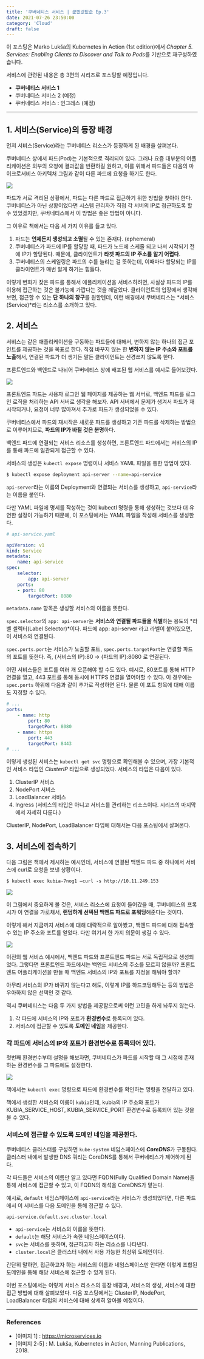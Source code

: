 ```yaml
---
title: '쿠버네티스 서비스 | 쿲벖넶팂슶 Ep.3'
date: 2021-07-26 23:50:00
category: 'Cloud'
draft: false
---
```

이 포스팅은 Marko Lukša의 Kubernetes in Action (1st edition)에서 *Chapter 5. Services: Enabling Clients to Discover and Talk to Pods*를 기반으로 재구성하였습니다.

서비스에 관련된 내용은 총 3편의 시리즈로 포스팅할 예정입니다.

- **쿠버네티스 서비스 1**
- 쿠버네티스 서비스 2 (예정)
- 쿠버네티스 서비스 : 인그레스 (예정)

---

## 1. 서비스(Service)의 등장 배경

먼저 서비스(Service)라는 쿠버네티스 리소스가 등장하게 된 배경을 살펴본다.

쿠버네티스 상에서 파드(Pod)는 기본적으로 격리되어 있다. 그러나 요즘 대부분의 어플리케이션은 외부의 요청에 결과값을 반환하길 원하고, 이를 위해서 파드들은 다음의 마이크로서비스 아키텍처 그림과 같이 다른 파드에 요청을 하기도 한다.

![](../images/20210726-1.png)  

파드가 서로 격리된 상황에서, 파드는 다른 파드로 접근하기 위한 방법을 찾아야 한다. 쿠버네티스가 아닌 상황이었다면 시스템 관리자가 직접 각 서버의 IP로 접근하도록 할 수 있었겠지만, 쿠버네티스에서 이 방법은 좋은 방법이 아니다.

그 이유로 책에서는 다음 세 가지 이유를 들고 있다.

1. 파드는 **언제든지 생성되고 소멸**될 수 있는 존재다. (ephemeral)
2. 쿠버네티스가 파드에 IP를 할당할 때, 파드가 노드에 스케줄 되고 나서 시작되기 전에 IP가 할당된다. 때문에, 클라이언트가 **타겟 파드의 IP 주소를 알기 어렵다**.
3. 쿠버네티스의 스케일링은 파드의 수를 늘리는 걸 뜻하는데, 이때마다 할당되는 IP를 클라이언트가 매번 알게 하기는 힘들다.

이렇게 변화가 잦은 파드를 통해서 애플리케이션을 서비스하려면, 사실상 파드의 IP를 이용해 접근하는 것은 불가능에 가깝다는 것을 깨달았다. 클라이언트의 입장에서 생각해보면, 접근할 수 있는 **단 하나의 창구**를 원할텐데, 이런 배경에서 쿠버네티스는 *서비스(Service)*라는 리소스를 소개하고 있다.

## 2. 서비스

서비스는 같은 애플리케이션을 구동하는 파드들에 대해서, 변하지 않는 하나의 접근 포인트를 제공하는 것을 목표로 한다. 직접 바꾸지 않는 한 **변하지 않는 IP 주소와 포트를 노출**해서, 연결된 파드가 더 생기든 말든 클라이언트는 신경쓰지 않도록 한다.

프론트엔드와 백엔드로 나뉘어 쿠버네티스 상에 배포된 웹 서비스를 예시로 들어보겠다.

![](../images/20210726-2.png)  

프론트엔드 파드는 사용자 로그인 웹 페이지를 제공하는 웹 서버로, 백엔드 파드를 로그인 로직을 처리하는 API 서버로 생각을 해보자. API 서버에서 문제가 생겨서 파드가 재시작되거나, 요청이 너무 많아져서 추가로 파드가 생성되었을 수 있다.

쿠버네티스에서 파드의 재시작은 새로운 파드를 생성하고 기존 파드를 삭제하는 방법으로 이루어지므로, **파드의 IP가 바뀔 것은 분명**하다.

백엔드 파드에 연결되는 서비스 리소스를 생성하면, 프론트엔드 파드에서는 서비스의 IP를 통해 파드에 일관되게 접근할 수 있다.

서비스의 생성은 `kubectl expose` 명령이나 서비스 YAML 파일을 통한 방법이 있다.

```bash
$ kubectl expose deployment api-server --name=api-service
```

`api-server`라는 이름의 Deployment와 연결되는 서비스를 생성하고, `api-service`라는 이름을 붙인다.

다만 YAML 파일에 명세를 작성하는 것이 kubectl 명령을 통해 생성하는 것보다 더 유연한 설정이 가능하기 때문에, 이 포스팅에서는 YAML 파일을 작성해 서비스를 생성한다.

```yaml
# api-service.yaml

apiVersion: v1
kind: Service
metadata:
	name: api-service
spec:
	selector:
		app: api-server
	ports:
	- port: 80
		targetPort: 8080
```

`metadata.name` 항목은 생성할 서비스의 이름을 뜻한다.

`spec.selector`의 `app: api-server`는 **서비스와 연결될 파드들을 식별**하는 용도의 *라벨 셀렉터(Label Selector)*이다. 파드에 app: api-server 라고 라벨이 붙어있으면, 이 서비스와 연결된다.

`spec.ports.port`는 서비스가 노출할 포트, `spec.ports.targetPort`는 연결할 파드의 포트를 뜻한다. 즉, {서비스의 IP}:80 → {파드의 IP}:8080 로 연결된다.

어떤 서비스들은 포트를 여러 개 오픈해야 할 수도 있다. 예시로, 80포트를 통해 HTTP 연결을 열고, 443 포트를 통해 동시에 HTTPS 연결을 열어야할 수 있다. 이 경우에는 `spec.ports` 하위에 다음과 같이 추가로 작성하면 된다. 물론 이 포트 항목에 대해 이름도 지정할 수 있다.

```yaml
# ...
ports:
	- name: http
		port: 80
		targetPort: 8080
	- name: https
		port: 443
		targetPort: 8443
# ...
```

이렇게 생성된 서비스는 `kubectl get svc` 명령으로 확인해볼 수 있으며, 가장 기본적인 서비스 타입인 *ClusterIP* 타입으로 생성되었다. 서비스의 타입은 다음이 있다.

1. ClusterIP 서비스
2. NodePort 서비스
3. LoadBalancer 서비스
4. Ingress (서비스의 타입은 아니고 서비스를 관리하는 리소스이다. 시리즈의 마지막에서 자세히 다룬다.)

ClusterIP, NodePort, LoadBalancer 타입에 대해서는 다음 포스팅에서 살펴본다.

## 3. 서비스에 접속하기

다음 그림은 책에서 제시하는 예시인데, 서비스에 연결된 백엔드 파드 중 하나에서 서비스에 curl로 요청을 보낸 상황이다.

`$ kubectl exec kubia-7nog1 —curl -s http://10.11.249.153`

![](../images/20210726-3.png)  

이 그림에서 중요하게 볼 것은, 서비스 리소스에 요청이 들어갔을 때, 쿠버네티스의 프록시가 이 연결을 가로채서, **랜덤하게 선택된 백엔드 파드로 포워딩**해준다는 것이다.

이렇게 해서 지금까지 서비스에 대해 대략적으로 알아봤고, 백엔드 파드에 대해 접속할 수 있는 IP 주소와 포트를 얻었다. 다만 여기서 한 가지 의문이 생길 수 있다.

![](../images/20210726-2.png)  

이전의 웹 서비스 예시에서, 백엔드 파드와 프론트엔드 파드는 서로 독립적으로 생성되었다. 그렇다면 프론트엔드 파드에서는 백엔드 서비스의 주소를 모르지 않을까? 프론트엔드 어플리케이션을 만들 때 백엔드 서비스의 IP와 포트를 지정을 해둬야 할까?

아무리 서비스의 IP가 바뀌지 않는다고 해도, 이렇게 IP를 하드코딩해두는 등의 방법은 우아하지 않은 선택인 것 같다.

역시 쿠버네티스는 다음 두 가지 방법을 제공함으로써 이런 고민을 하게 놔두지 않는다.

1. 각 파드에 서비스의 IP와 포트가 **환경변수**로 등록되어 있다.
2. 서비스에 접근할 수 있도록 **도메인 네임**을 제공한다.  
  

### 각 파드에 서비스의 IP와 포트가 **환경변수**로 등록되어 있다.

첫번째 환경변수부터 설명을 해보자면, 쿠버네티스가 파드를 시작할 때 그 시점에 존재하는 환경변수를 그 파드에도 설정한다.

![](../images/20210726-4.png)  

책에서는 `kubectl exec` 명령으로 파드에 환경변수를 확인하는 명령을 전달하고 있다.

책에서 생성한 서비스의 이름이 `kubia`인데, kubia의 IP 주소와 포트가 KUBIA_SERVICE_HOST, KUBIA_SERVICE_PORT 환경변수로 등록되어 있는 것을 볼 수 있다.  
  

### 서비스에 접근할 수 있도록 도메인 네임을 제공한다.

쿠버네티스 클러스터를 구성하면 `kube-system` 네임스페이스에 ***CoreDNS***가 구동된다. 클러스터 내에서 발생한 DNS 쿼리는 CoreDNS를 통해서 쿠버네티스가 제어하게 된다.

각 파드들은 서비스의 이름만 알고 있다면 FQDN(Fully Qualified Domain Name)을 통해 서비스에 접근할 수 있고, 이 FQDN의 해석을 CoreDNS가 맡는다.

예시로, `default` 네임스페이스에 `api-service`라는 서비스가 생성되었다면, 다른 파드에서 이 서비스를 다음 도메인을 통해 접근할 수 있다.

`api-service.default.svc.cluster.local`

- `api-service`는 서비스의 이름을 뜻한다.
- `default`는 해당 서비스가 속한 네임스페이스이다.
- `svc`는 서비스를 뜻하며, 접근하고자 하는 리소스를 나타낸다.
- `cluster.local`은 클러스터 내에서 사용 가능한 최상위 도메인이다.

간단히 말하면, 접근하고자 하는 서비스의 이름과 네임스페이스만 안다면 이렇게 조합된 도메인을 통해 해당 서비스에 접근할 수 있게 된다.

이번 포스팅에서는 이렇게 서비스 리소스의 등장 배경과, 서비스의 생성, 서비스에 대한 접근 방법에 대해 살펴보았다. 다음 포스팅에서는 ClusterIP, NodePort, LoadBalancer 타입의 서비스에 대해 상세히 알아볼 예정이다.

---

### References

- [이미지 1] : https://microservices.io
- [이미지 2-5] : M. Lukša, Kubernetes in Action, Manning Publications, 2018.